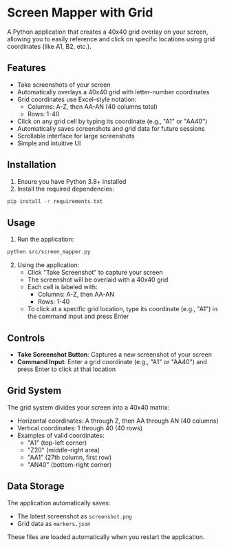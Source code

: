 # Screen Mapper with Grid

A Python application that creates a 40x40 grid overlay on your screen, allowing you to easily reference and click on specific locations using grid coordinates (like A1, B2, etc.).

## Features

- Take screenshots of your screen
- Automatically overlays a 40x40 grid with letter-number coordinates
- Grid coordinates use Excel-style notation:
  - Columns: A-Z, then AA-AN (40 columns total)
  - Rows: 1-40
- Click on any grid cell by typing its coordinate (e.g., "A1" or "AA40")
- Automatically saves screenshots and grid data for future sessions
- Scrollable interface for large screenshots
- Simple and intuitive UI

## Installation

1. Ensure you have Python 3.8+ installed
2. Install the required dependencies:
```bash
pip install -r requirements.txt
```

## Usage

1. Run the application:
```bash
python src/screen_mapper.py
```

2. Using the application:
   - Click "Take Screenshot" to capture your screen
   - The screenshot will be overlaid with a 40x40 grid
   - Each cell is labeled with:
     - Columns: A-Z, then AA-AN
     - Rows: 1-40
   - To click at a specific grid location, type its coordinate (e.g., "A1") in the command input and press Enter

## Controls

- **Take Screenshot Button**: Captures a new screenshot of your screen
- **Command Input**: Enter a grid coordinate (e.g., "A1" or "AA40") and press Enter to click at that location

## Grid System

The grid system divides your screen into a 40x40 matrix:
- Horizontal coordinates: A through Z, then AA through AN (40 columns)
- Vertical coordinates: 1 through 40 (40 rows)
- Examples of valid coordinates:
  - "A1" (top-left corner)
  - "Z20" (middle-right area)
  - "AA1" (27th column, first row)
  - "AN40" (bottom-right corner)

## Data Storage

The application automatically saves:
- The latest screenshot as `screenshot.png`
- Grid data as `markers.json`

These files are loaded automatically when you restart the application. 